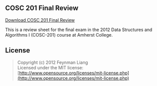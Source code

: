 ## COSC 201 Final Review

[Download COSC 201 Final Review](https://github.com/feynmanliang/COSC-201-Final-Review/blob/master/study-guide/study-guide.pdf?raw=true)    

This is a review sheet for the final exam in the 2012 Data Structures and
Algorithms I (COSC-201) course at Amherst College. 

## License

>    Copyright (c) 2012 Feynman Liang    
>    Licensed under the MIT license:    
>    [http://www.opensource.org/licenses/mit-license.php](http://www.opensource.org/licenses/mit-license.php)
